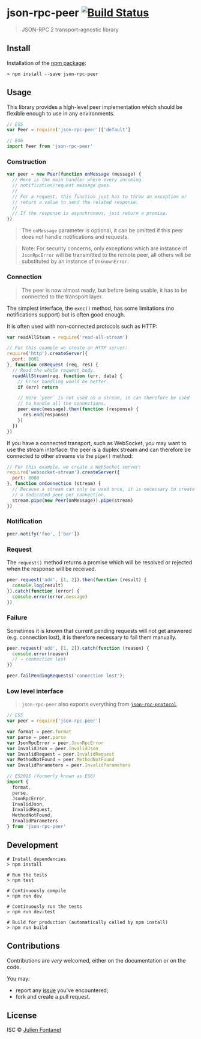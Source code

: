 # json-rpc-peer [![Build Status](https://travis-ci.org/JsCommunity/json-rpc-peer.png?branch=master)](https://travis-ci.org/JsCommunity/json-rpc-peer)

> JSON-RPC 2 transport-agnostic library

## Install

Installation of the [npm package](https://npmjs.org/package/json-rpc-peer):

```
> npm install --save json-rpc-peer
```

## Usage

This library provides a high-level peer implementation which should
be flexible enough to use in any environments.

```javascript
// ES5
var Peer = require('json-rpc-peer')['default']

// ES6
import Peer from 'json-rpc-peer'
```

### Construction

```javascript
var peer = new Peer(function onMessage (message) {
  // Here is the main handler where every incoming
  // notification/request message goes.
  //
  // For a request, this function just has to throw an exception or
  // return a value to send the related response.
  //
  // If the response is asynchronous, just return a promise.
})
```

> The `onMessage` parameter is optional, it can be omitted if this
> peer does not handle notifications and requests.

> Note: For security concerns, only exceptions which are instance of
> `JsonRpcError` will be transmitted to the remote peer, all others
> will be substituted by an instance of `UnknownError`.

### Connection

> The peer is now almost ready, but before being usable, it has to be
> connected to the transport layer.

The simplest interface, the `exec()` method, has some limitations (no
notifications support) but is often good enough.

It is often used with non-connected protocols such as HTTP:

```javascript
var readAllSteam = require('read-all-stream')

// For this example we create an HTTP server:
require('http').createServer({
  port: 8081
}, function onRequest (req, res) {
  // Read the whole request body.
  readAllStream(req, function (err, data) {
    // Error handling would be better.
    if (err) return

    // Here `peer` is not used as a stream, it can therefore be used
    // to handle all the connections.
    peer.exec(message).then(function (response) {
      res.end(response)
    })
  })
})
```

If you have a connected transport, such as WebSocket, you may want to
use the stream interface: the peer is a duplex stream and can
therefore be connected to other streams via the `pipe()` method:

```javascript
// For this example, we create a WebSocket server:
require('websocket-stream').createServer({
  port: 8080
}, function onConnection (stream) {
  // Because a stream can only be used once, it is necessary to create
  // a dedicated peer per connection.
  stream.pipe(new Peer(onMessage)).pipe(stream)
})
```

### Notification

```javascript
peer.notify('foo', ['bar'])
```

### Request

The `request()` method returns a promise which will be resolved or
rejected when the response will be received.

```javascript
peer.request('add', [1, 2]).then(function (result) {
  console.log(result)
}).catch(function (error) {
  console.error(error.message)
})
```

### Failure

Sometimes it is known that current pending requests will not get
answered (e.g. connection lost), it is therefore necessary to fail
them manually.

```javascript
peer.request('add', [1, 2]).catch(function (reason) {
  console.error(reason)
  // → connection lost
})

peer.failPendingRequests('connection lost');
```

### Low level interface

> `json-rpc-peer` also exports everything from [`json-rpc-protocol`](https://www.npmjs.com/package/json-rpc-protocol).

```js
// ES5
var peer = require('json-rpc-peer')

var format = peer.format
var parse = peer.parse
var JsonRpcError = peer.JsonRpcError
var InvalidJson = peer.InvalidJson
var InvalidRequest = peer.InvalidRequest
var MethodNotFound = peer.MethodNotFound
var InvalidParameters = peer.InvalidParameters

// ES2015 (formerly known as ES6)
import {
  format,
  parse,
  JsonRpcError,
  InvalidJson,
  InvalidRequest,
  MethodNotFound,
  InvalidParameters
} from 'json-rpc-peer'
```

## Development

```
# Install dependencies
> npm install

# Run the tests
> npm test

# Continuously compile
> npm run dev

# Continuously run the tests
> npm run dev-test

# Build for production (automatically called by npm install)
> npm run build
```

## Contributions

Contributions are *very* welcomed, either on the documentation or on
the code.

You may:

- report any [issue](https://github.com/JsCommunity/json-rpc-peer/issues)
  you've encountered;
- fork and create a pull request.

## License

ISC © [Julien Fontanet](https://julien.isonoe.net)
